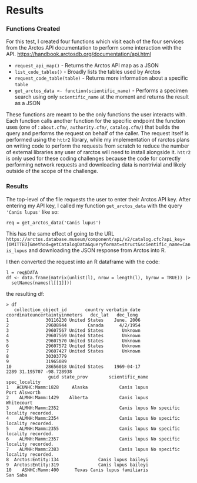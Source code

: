 # Results

### Functions Created

For this test, I created four functions which visit each of the four services from the Arctos API documentation to perform some interaction with the API. https://handbook.arctosdb.org/documentation/api.html

- `request_api_map()` - Returns the Arctos API map as a JSON
- `list_code_tables()` - Broadly lists the tables used by Arctos
- `request_code_table(table)` - Returns more information about a specific `table`
- `get_arctos_data <- function(scientific_name)` - Performs a specimen search using only `scientific_name` at the moment and returns the result as a JSON

These functions are meant to be the only functions the user interacts with. Each function calls another function for the specific endpoint the function uses (one of : `about.cfm/`, `authority.cfm/`, `catalog.cfm/`) that builds the query and performs the request on behalf of the caller. The request itself is performed using the `httr2` library, while my implementation of rarctos plans on writing code to perform the requests from scratch to reduce the number of external libraries any user of rarctos will need to install alongside it. `httr2` is only used for these coding challenges because the code for correctly performing network requests and downloading data is nontrivial and likely outside of the scope of the challenge.

### Results

The top-level of the file requests the user to enter their Arctos API key. After entering my API key, I called my function `get_arctos_data` with the query `'Canis lupus'` like so:

```
req = get_arctos_data('Canis lupus')
```

This has the same effect of going to the URL
`https://arctos.database.museum/component/api/v2/catalog.cfc?api_key=[OMITTED]&method=getCatalogData&queryformat=struct&scientific_name=Canis_lupus` and downloading the JSON response from Arctos into R.

I then converted the request into an R dataframe with the code:

```
l = req$DATA
df <- data.frame(matrix(unlist(l), nrow = length(l), byrow = TRUE)) |>
  setNames(names(l[[1]]))
```

the resulting df:

```
> df
   collection_object_id       country verbatim_date coordinateuncertaintyinmeters   dec_lat   dec_long
1              30116230 United States    June. 2006                                                   
2              29608944        Canada      4/2/1954                                                   
3              29607567 United States       Unknown                                                   
4              29607569 United States       Unknown                                                   
5              29607570 United States       Unknown                                                   
6              29607572 United States       Unknown                                                   
7              29607427 United States       Unknown                                                   
8              30303779                                                                               
9              31965089                                                                               
10             28656018 United States    1969-04-17                          2289 31.195707 -98.728938
                guid state_prov        scientific_name                  spec_locality
1   ACUNHC:Mamm:1828     Alaska            Canis lupus                  Port Alsworth
2    ALMNH:Mamm:1429    Alberta            Canis lupus                     Whitecourt
3    ALMNH:Mamm:2352                       Canis lupus No specific locality recorded.
4    ALMNH:Mamm:2354                       Canis lupus No specific locality recorded.
5    ALMNH:Mamm:2355                       Canis lupus No specific locality recorded.
6    ALMNH:Mamm:2357                       Canis lupus No specific locality recorded.
7    ALMNH:Mamm:2383                       Canis lupus No specific locality recorded.
8  Arctos:Entity:134               Canis lupus baileyi                               
9  Arctos:Entity:319               Canis lupus baileyi                               
10    ASNHC:Mamm:400      Texas Canis lupus familiaris                       San Saba
```

